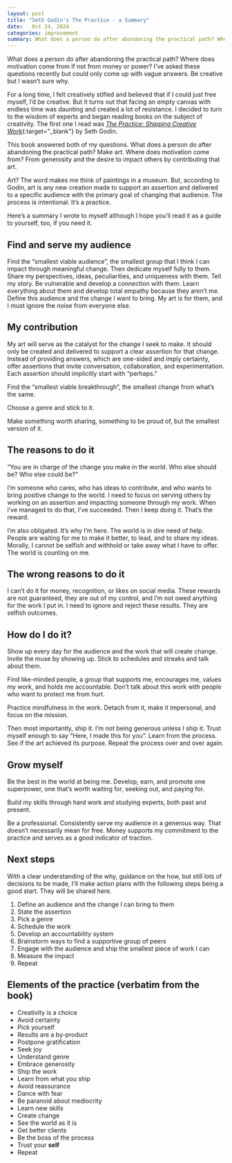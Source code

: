 ```yaml
---
layout: post
title: "Seth Godin's The Practice - a Summary"
date:   Oct 24, 2024
categories: improvement
summary: What does a person do after abandoning the practical path? Where does motivation come from if not from money or power? I’ve asked these questions recently but could only come up with vague answers. Be creative but I wasn’t sure why...
---
```


What does a person do after abandoning the practical path? Where does motivation come from if not from money or power? I’ve asked these questions recently but could only come up with vague answers. Be creative but I wasn’t sure why.

For a long time, I felt creatively stifled and believed that if I could just free myself, I’d be creative. But it turns out that facing an empty canvas with endless time was daunting and created a lot of resistance. I decided to turn to the wisdom of experts and began reading books on the subject of creativity. The first one I read was [*The Practice: Shipping Creative Work*](https://www.amazon.com/The-Practice/dp/0241470048/){:target="_blank"} by Seth Godin.

This book answered both of my questions. What does a person do after abandoning the practical path? Make art. Where does motivation come from? From generosity and the desire to impact others by contributing that art. 

Art? The word makes me think of paintings in a museum. But, according to Godin, art is any new creation made to support an assertion and delivered to a specific audience with the primary goal of changing that audience. The process is intentional. It’s a practice.

Here’s a summary I wrote to myself although I hope you’ll read it as a guide to yourself, too, if you need it. 

## Find and serve my audience

Find the “smallest viable audience”, the smallest group that I think I can impact through meaningful change. Then dedicate myself fully to them. Share my perspectives, ideas, peculiarities, and uniqueness with them. Tell my story. Be vulnerable and develop a connection with them. Learn everything about them and develop total empathy because they aren’t me. Define this audience and the change I want to bring. My art is for them, and I must ignore the noise from everyone else.  

## My contribution

My art will serve as the catalyst for the change I seek to make. It should only be created and delivered to support a clear assertion for that change. Instead of providing answers, which are one-sided and imply certainty, offer assertions that invite conversation, collaboration, and experimentation. Each assertion should implicitly start with “perhaps.”

Find the “smallest viable breakthrough”, the smallest change from what’s the same. 

Choose a genre and stick to it. 

Make something worth sharing, something to be proud of, but the smallest version of it. 

## The reasons to do it

“You are in charge of the change you make in the world. Who else should be? Who else could be?”

I’m someone who cares, who has ideas to contribute, and who wants to bring positive change to the world.  I need to focus on serving others by working on an assertion and impacting someone through my work. When I’ve managed to do that, I’ve succeeded. Then I keep doing it. That’s the reward.

I’m also obligated. It’s why I’m here. The world is in dire need of help. People are waiting for me to make it better, to lead, and to share my ideas. Morally, I cannot be selfish and withhold or take away what I have to offer. The world is counting on me. 

## The wrong reasons to do it

I can’t do it for money, recognition, or likes on social media. These rewards are not guaranteed, they are out of my control, and I’m not owed anything for the work I put in. I need to ignore and reject these results. They are selfish outcomes. 

## How do I do it? 

Show up every day for the audience and the work that will create change. Invite the muse by showing up. Stick to  schedules and streaks and talk about them. 

Find like-minded people, a group that supports me, encourages me, values my work, and holds me accountable. Don’t talk about this work with people who want to protect me from hurt.

Practice mindfulness in the work. Detach from it, make it impersonal, and focus on the mission. 

Then most importantly,  ship it. I’m not being generous unless I ship it. Trust myself enough to say “Here, I made this for you”. Learn from the process. See if the art achieved its purpose. Repeat the process over and over again. 

## Grow myself

Be the best in the world at being me. Develop, earn, and promote one superpower, one that’s worth waiting for, seeking out, and paying for. 

Build my skills through hard work and studying experts, both past and present. 

Be a professional. Consistently  serve my audience in a generous way. That doesn’t necessarily mean for free. Money supports my commitment to the practice and serves as a good indicator of traction.

## Next steps

With a clear understanding of the why, guidance on the how, but still lots of decisions to be made, I'll make action plans with the following steps being a good start. They will be shared here. 

1. Define an audience and the change I can bring to them
2. State the assertion
3. Pick a genre
4. Schedule the work
5. Develop an accountability system
6. Brainstorm ways to find a supportive group of peers
7. Engage with the audience and ship the smallest piece of work I can
8. Measure the impact
9. Repeat

## Elements of the practice (verbatim from the book)
- Creativity is a choice
- Avoid certainty
- Pick yourself
- Results are a by-product
- Postpone gratification
- Seek joy
- Understand genre
- Embrace generosity
- Ship the work
- Learn from what you ship
- Avoid reassurance
- Dance with fear
- Be paranoid about mediocrity
- Learn new skills
- Create change
- See the world as it is
- Get better clients
- Be the boss of the process
- Trust your **self**
- Repeat
